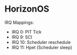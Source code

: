 # HorizonOS

IRQ Mappings:
- IRQ 0: PIT Tick
- IRQ 9: SCI
- IRQ 10: Scheduler reschedule
- IRQ 11: Hpet (Scheduler sleep)